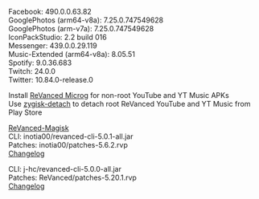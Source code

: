 Facebook: 490.0.0.63.82  
GooglePhotos (arm64-v8a): 7.25.0.747549628  
GooglePhotos (arm-v7a): 7.25.0.747549628  
IconPackStudio: 2.2 build 016  
Messenger: 439.0.0.29.119  
Music-Extended (arm64-v8a): 8.05.51  
Spotify: 9.0.36.683  
Twitch: 24.0.0  
Twitter: 10.84.0-release.0  

Install [ReVanced Microg](https://github.com/ReVanced/GmsCore/releases) for non-root YouTube and YT Music APKs  
Use [zygisk-detach](https://github.com/j-hc/zygisk-detach) to detach root ReVanced YouTube and YT Music from Play Store  

[ReVanced-Magisk](https://github.com/kingsmanvn1x32/ReVanced-Magisk)  
CLI: inotia00/revanced-cli-5.0.1-all.jar  
Patches: inotia00/patches-5.6.2.rvp  
[Changelog](https://github.com/inotia00/revanced-patches/releases/tag/v5.6.2)

CLI: j-hc/revanced-cli-5.0.0-all.jar  
Patches: ReVanced/patches-5.20.1.rvp  
[Changelog](https://github.com/ReVanced/revanced-patches/releases/tag/v5.20.1)  
